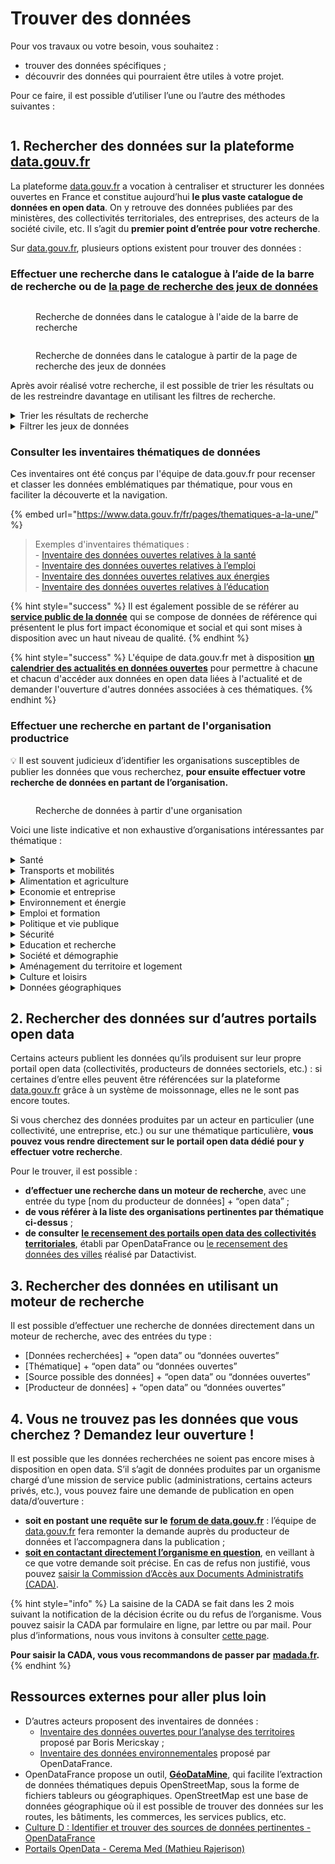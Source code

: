# Trouver des données

Pour vos travaux ou votre besoin, vous souhaitez :

* trouver des données spécifiques ;
* découvrir des données qui pourraient être utiles à votre projet.

Pour ce faire, il est possible d’utiliser l’une ou l’autre des méthodes suivantes :&#x20;

<figure><img src="../../.gitbook/assets/Group 2880 (2).png" alt=""><figcaption></figcaption></figure>

## **1. Rechercher des données sur la plateforme** [**data.gouv.fr**](http://data.gouv.fr)

La plateforme [data.gouv.fr](http://data.gouv.fr) a vocation à centraliser et structurer les données ouvertes en France et constitue aujourd’hui **le plus vaste catalogue de données en open data**. On y retrouve des données publiées par des ministères, des collectivités territoriales, des entreprises, des acteurs de la société civile, etc. Il s’agit du **premier point d’entrée pour votre recherche**.

Sur [data.gouv.fr](http://data.gouv.fr), plusieurs options existent pour trouver des données :

### **Effectuer une recherche dans le catalogue à l’aide de la barre de recherche ou de** [**la page de recherche des jeux de données**](https://www.data.gouv.fr/fr/datasets/)

<figure><img src="../../.gitbook/assets/Sep-16-2024 14-04-20.gif" alt=""><figcaption><p>Recherche de données dans le catalogue à l'aide de la barre de recherche</p></figcaption></figure>

<figure><img src="../../.gitbook/assets/Sep-16-2024 14-07-21.gif" alt=""><figcaption><p>Recherche de données dans le catalogue à partir de la page de recherche des jeux de données</p></figcaption></figure>

Après avoir réalisé votre recherche, il est possible de trier les résultats ou de les restreindre davantage en utilisant les filtres de recherche.

<details>

<summary>Trier les résultats de recherche</summary>

Vous pouvez trier les résultats d’une recherche en utilisant le menu déroulant de tri, en fonction de plusieurs critères.

Par défaut, les tris sont effectués par ordre alphabétique quand il s’agit de textes et par ordre décroissant quand il s’agit de chiffres ou de dates. Pour effectuer un tri dans un ordre inverse, cliquez sur l’icône en forme de flèche qui pointe vers le bas, celle qui se trouve à droite du menu **Trier par**.

**Critères de tri**

* Pertinence : Trie les jeux par pertinence par rapport à la recherche
* Les plus récents : Affiche les jeux de données les plus récents d’abord
* Les plus anciens : Affiche les jeux de données les plus anciens d’abord
* Date de dernière modification : Affiche les jeux de données les plus récemment modifiés d’abord
* Favoris : Affiche en premier les jeux de données les plus suivis par des utilisateurs
* Réutilisations : Affiche d’abord les jeux de données qui ont fait l’objet du plus grand nombre de réutilisations

</details>

<details>

<summary>Filtrer les jeux de données</summary>

La page des résultats de recherche permet de filtrer les résultats affichés selon plusieurs critères.

**Filtres disponibles**

* Organisations : N’affiche que les jeux de données d’une organisation en particulier
* Mots-clefs : N’affiche que les jeux de données associés à un mot-clef en particulier
* Licences : N’affiche que les jeux de données publiés sous une certaine licence
* Schémas : N’affiche que les jeux de données publiés qui respectent un certain schéma de données
* Couverture temporelle : N’affiche que les jeux de données qui concernent une certaine période
* Couverture spatiale : N’affiche que les jeux de données qui couvrent une certaine zone géographique
* Granularité spatiale : N’affiche que les jeux de données qui présentent un certain niveau de détail géographique
* Formats : N’affiche que les jeux de données publiés dans un certain format

</details>

### **Consulter les inventaires thématiques de données**&#x20;

Ces inventaires ont été conçus par l'équipe de data.gouv.fr pour recenser et classer les données emblématiques par thématique, pour vous en faciliter la découverte et la navigation.

{% embed url="https://www.data.gouv.fr/fr/pages/thematiques-a-la-une/" %}

> Exemples d'inventaires thématiques : \
> \- [Inventaire des données ouvertes relatives à la santé](https://www.data.gouv.fr/fr/pages/donnees_sante/)\
> \- [Inventaire des données ouvertes relatives à l’emploi](https://www.data.gouv.fr/fr/pages/donnees_emploi/)\
> \- [Inventaire des données ouvertes relatives aux énergies](https://www.data.gouv.fr/fr/pages/donnees-energie/)\
> \- [Inventaire des données ouvertes relatives à l’éducation](https://www.data.gouv.fr/fr/pages/donnees_education/)

{% hint style="success" %}
Il est également possible de se référer au [**service public de la donnée**](https://www.data.gouv.fr/fr/pages/spd/reference/) qui se compose de données de référence qui présentent le plus fort impact économique et social et qui sont mises à disposition avec un haut niveau de qualité.
{% endhint %}

{% hint style="success" %}
L'équipe de data.gouv.fr met à disposition [**un calendrier des actualités en données ouvertes**](https://www.data.gouv.fr/fr/pages/donnees_actualites/) pour permettre à chacune et chacun d'accéder aux données en open data liées à l'actualité et de demander l'ouverture d'autres données associées à ces thématiques.
{% endhint %}

### Effectuer une recherche en partant de l'organisation productrice

💡 Il est souvent judicieux d’identifier les organisations susceptibles de publier les données que vous recherchez, **pour ensuite effectuer votre recherche de données en partant de l’organisation.**

<figure><img src="../../.gitbook/assets/Sep-11-2024 11-16-23.gif" alt=""><figcaption><p>Recherche de données à partir d'une organisation</p></figcaption></figure>

Voici une liste indicative et non exhaustive d’organisations intéressantes par thématique : &#x20;

<details>

<summary>Santé</summary>

* Ministère des solidarités et de la santé
* Agence du numérique en santé
* Agence nationale d’appui à la performance des établissements de santé et médico-sociaux
* Agence nationale de sécurité du médicament et des produits de santé
* Caisse nationale de l’assurance maladie
* Caisse nationale des allocations familiales
* Etablissement français du sang
* Institut national de la santé et de la recherche médicale
* Santé publique France
* Haute Autorité de Santé

</details>

<details>

<summary>Transports et mobilités</summary>

* [transport.data.gouv.fr](https://transport.data.gouv.fr/)

</details>

<details>

<summary>Alimentation et agriculture</summary>

* Ministère de l’agriculture et de l’alimentation
* Agence nationale de sécurité sanitaire, de l’alimentation, de l’environnement et du travail
* Agence Bio
* France Agrimer
* Institut national de l’origine et de la qualité
* Office national des forêts
* Institut national de recherche pour l’agriculture, l’alimentation et l’environnement
* Open Food Facts
* Institut de l'information géographique et forestière (IGN)

</details>

<details>

<summary>Economie et entreprise</summary>

* Ministère de l’économie, des finances et de la souveraineté industrielle et numérique
* Institut national de la propriété industrielle
* INSEE

</details>

<details>

<summary>Environnement et énergie</summary>

* Ministère de la transition écologique
* CEA
* Institut de l'information géographique et forestière (IGN)
* Météo-France
* Museum national d’histoire naturelle
* Office français de la biodiversité
* Agence nationale pour la rénovation urbaine
* ADEME
* Eau (SANDRE, Hub’eau)
* Open Data Réseaux Energies
* Agence ORE

</details>

<details>

<summary>Emploi et formation</summary>

* Ministère du Travail
* France compétences
* France Travail
* URSSAF

</details>

<details>

<summary>Politique et vie publique</summary>

* Ministère de l’intérieur et des Outre-Mer
* Haute Transparence pour la Vie Publique

</details>

<details>

<summary>Sécurité</summary>

* Ministère de l'intérieur et des Outre-Mer

</details>

<details>

<summary>Education et recherche</summary>

* Ministère de l’éducation nationale
* Ministère de l'enseignement supérieur et de la recherche
* Onisep
* Agence nationale de la recherche

</details>

<details>

<summary>Société et démographie</summary>

* INSEE
* Institut national d’études démographiques
* Centre de recherche pour l’étude et l’observation des conditions de vie

</details>

<details>

<summary>Aménagement du territoire et logement</summary>

* Bureau de recherches géologiques et minières
* Cerema
* Centre scientifique et technique du bâtiment
* Agence nationale de l’habitat
* Institut de l'information géographique et forestière
* ADEME
* Agence nationale de la cohésion des territoires
* Caisse des dépôts et consignations
* Agence nationale pour la rénovation urbaine

</details>

<details>

<summary>Culture et loisirs</summary>

* Ministère de la culture
* Centre national du cinéma et de l’image animée
* Institut national de l’audiovisuel
* Centre des monuments nationaux

</details>

<details>

<summary>Données géographiques</summary>

* Institut de l'information géographique et forestière (IGN)
* OpenStreetMap

</details>

## **2. Rechercher des données sur d’autres portails open data**

Certains acteurs publient les données qu’ils produisent sur leur propre portail open data (collectivités, producteurs de données sectoriels, etc.) : si certaines d’entre elles peuvent être référencées sur la plateforme [data.gouv.fr](http://data.gouv.fr) grâce à un système de moissonnage, elles ne le sont pas encore toutes.

Si vous cherchez des données produites par un acteur en particulier (une collectivité, une entreprise, etc.) ou sur une thématique particulière, **vous pouvez vous rendre directement sur le portail open data dédié pour y effectuer votre recherche**.

Pour le trouver, il est possible :

* **d’effectuer une recherche dans un moteur de recherche**, avec une entrée du type \[nom du producteur de données] + “open data” ;
* **de vous référer à la liste des organisations pertinentes par thématique ci-dessus** ;
* **de consulter** [**le recensement des portails open data des collectivités territoriales**](https://airtable.com/app9U3bXnZmPm7Icd/shrKrV6KY7BlhHDx7/tblt8JGHVJnYRCSeA/viw769tfpzuEYQaQI), établi par OpenDataFrance ou [le recensement des données des villes](https://medium.com/datactivist/qui-a-ouvert-quoi-le-recensement-des-donn%C3%A9es-des-villes-est-maintenant-ouvert-b7f697135c1f) réalisé par Datactivist.

## **3. Rechercher des données en utilisant un moteur de recherche**

Il est possible d’effectuer une recherche de données directement dans un moteur de recherche, avec des entrées du type :

* \[Données recherchées] + “open data” ou “données ouvertes”
* \[Thématique] + “open data” ou “données ouvertes”
* \[Source possible des données] + “open data” ou “données ouvertes”
* \[Producteur de données] + “open data” ou “données ouvertes”

## **4. Vous ne trouvez pas les données que vous cherchez ? Demandez leur ouverture !**

Il est possible que les données recherchées ne soient pas encore mises à disposition en open data. S’il s’agit de données produites par un organisme chargé d’une mission de service public (administrations, certains acteurs privés, etc.), vous pouvez faire une demande de publication en open data/d’ouverture :

* **soit en postant une requête sur le** [**forum de data.gouv.fr**](https://forum.data.gouv.fr/) : l’équipe de [data.gouv.fr](http://data.gouv.fr) fera remonter la demande auprès du producteur de données et l’accompagnera dans la publication ;
* [**soit en contactant directement l’organisme en question**](https://lannuaire.service-public.fr/), en veillant à ce que votre demande soit précise. En cas de refus non justifié, vous pouvez [saisir la Commission d’Accès aux Documents Administratifs (CADA)](https://www.cada.fr/formulaire-de-saisine).

{% hint style="info" %}
La saisine de la CADA se fait dans les 2 mois suivant la notification de la décision écrite ou du refus de l’organisme. Vous pouvez saisir la CADA par formulaire en ligne, par lettre ou par mail. Pour plus d’informations, nous vous invitons à consulter [cette page](https://www.service-public.fr/particuliers/vosdroits/F2467).

**Pour saisir la CADA, vous vous recommandons de passer par** [**madada.fr**](http://madada.fr)**.**
{% endhint %}

## Ressources externes pour aller plus loin

* D’autres acteurs proposent des inventaires de données :
  * [Inventaire des données ouvertes pour l’analyse des territoires](https://hackmd.io/@hOaFaD2DS4WcOzNXU6j7vg/SJwpLFT4B) proposé par Boris Mericskay ;
  * [Inventaire des données environnementales](https://opendatafrance.gitbook.io/la-donnee-verte/2-outils-et-productions/2.1-inventaire-de-bases-de-donnees-environnementales) proposé par OpenDataFrance.
* OpenDataFrance propose un outil, [**GéoDataMine**](https://geodatamine.fr/), qui facilite l’extraction de données thématiques depuis OpenStreetMap, sous la forme de fichiers tableurs ou géographiques. OpenStreetMap est une base de données géographique où il est possible de trouver des données sur les routes, les bâtiments, les commerces, les services publics, etc.
* [Culture D : Identifier et trouver des sources de données pertinentes - OpenDataFrance](https://opendatafrance.gitbook.io/culture-d-parcours-dacculturation-aux-donnees/culture-d-le-parcours-dacculturation/sequence-8)
* [Portails OpenData - Cerema Med (Mathieu Rajerison)](https://datagistips.github.io/cours-data-ente/presentations/session1/session1_3_portails.html#1)
